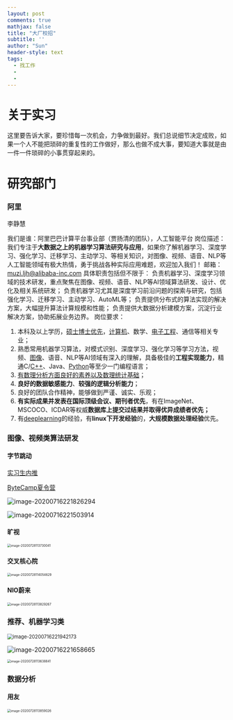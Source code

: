 ```yaml
---
layout: post
comments: true
mathjax: false
title: "大厂校招"
subtitle: ''
author: "Sun"
header-style: text
tags:
  - 找工作
  - 
  - 
---
```


# 关于实习

这里要告诉大家，要珍惜每一次机会，力争做到最好。我们总说细节决定成败，如果一个人不能把琐碎的重复性的工作做好，那么也做不成大事，要知道大事就是由一件一件琐碎的小事贯穿起来的。

# 研究部门

### 阿里

李静慧

我们是谁：阿里巴巴计算平台事业部（贾扬清的团队），人工智能平台
岗位描述：我们专注于**大数据之上的机器学习算法研究与应用**，如果你了解机器学习、深度学习、强化学习、迁移学习、主动学习、等相关知识，对图像、视频、语音、NLP等人工智能领域有极大热情，勇于挑战各种实际应用难题，欢迎加入我们！
邮箱：muzi.ljh@alibaba-inc.com
具体职责包括但不限于：
负责机器学习、深度学习领域的技术研发，重点聚焦在图像、视频、语音、NLP等AI领域算法研发、设计、优化及相关系统研发；
负责机器学习尤其是深度学习前沿问题的探索与研究，包括强化学习、迁移学习、主动学习、AutoML等；
负责提供分布式的算法实现的解决方案，大幅提升算法计算规模和性能；
负责提供大数据分析建模方案，沉淀行业解决方案，协助拓展业务边界。
岗位要求：

1. 本科及以上学历，<u>硕士博士优先</u>，<u>计算机</u>、数学、<u>电子工程</u>、通信等相关专业；
2. 熟悉常用机器学习算法，对模式识别、深度学习、强化学习等学习方法，视频、<u>图像</u>、语音、NLP等AI领域有深入的理解，具备极佳的**工程实现能力**，精通C/<u>C++</u>、Java、<u>Python</u>等至少一门编程语言；
3. <u>有数理分析方面良好的素养以及数理统计基础</u>；
4. **良好的数据敏感能力**、**较强的逻辑分析能力**；
5. 良好的团队合作精神，能够做到严谨、诚实、乐观；
6. **有实际成果并发表在国际顶级会议、期刊者优先**，有在ImageNet、MSCOCO、ICDAR等权威**数据库上提交过结果并取得优异成绩者优先；**
7. 有<u>deeplearning</u>的经验，有**linux下开发经验**的，**大规模数据处理经验**优先。



### 图像、视频类算法研发

#### 字节跳动

[实习生内推](https://job.bytedance.com/referral/pc/position?lightning=1&keywords=&category=6704215862603155720&location=&type=3&job_hot_flag=&current=4&limit=10&token=MzsxNTg5ODk0MDg2OTEwOzY4MTExNzI3MjE0MzE4ODk0MTY7MA)

[ByteCamp夏令营](https://job.bytedance.com/campus/position/detail/6843606175973247240)

![image-20200716221826294](/img/in-post/20_07/image-20200716221826294.png)

![image-20200716221503914](/img/in-post/20_07/image-20200716221503914.png)

#### 旷视

<img src="/img/in-post/20_07/image-20200728113730041.png" alt="image-20200728113730041" style="zoom:50%;" />

#### 交叉核心院

<img src="/img/in-post/20_07/image-20200728114054629.png" alt="image-20200728114054629" style="zoom:50%;" />



#### NIO蔚来

<img src="/img/in-post/20_07/image-20200728113829267.png" alt="image-20200728113829267" style="zoom:50%;" />

### 推荐、机器学习类

<img src="/img/in-post/20_07/image-20200716221942173.png" alt="image-20200716221942173" style="zoom:80%;" />

![image-20200716221658665](/img/in-post/20_07/image-20200716221658665.png)

<img src="/img/in-post/20_07/image-20200728113638841.png" alt="image-20200728113638841" style="zoom:50%;" />

### 数据分析

#### 用友 

<img src="/img/in-post/20_07/image-20200728113859026.png" alt="image-20200728113859026" style="zoom:50%;" />

